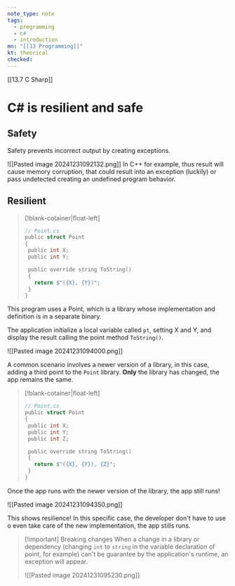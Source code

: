 ```yaml
---
note_type: note
tags:
  - programming
  - c#
  - introduction
mn: "[[13 Programming]]"
kt: theorical
checked: 
---
```

[[13.7 C Sharp]]

# C# is resilient and safe
## Safety
Safety prevents incorrect output by creating exceptions. 

![[Pasted image 20241231092132.png]]
In C++ for example, thus result will cause memory corruption, that could result into an exception (luckily) or pass undetected creating an undefined program behavior.

## Resilient
>[!blank-cotainer|float-left]
>```c
>// Point.cs
>public struct Point
>{
>  public int X;
>  public int Y;
>
>  public override string ToString()
>  {
>    return $"({X}, {Y})";
>  }
>}
>```

This program uses a Point, which is a library whose implementation and definition is in a separate binary. 

The application initialize a local variable called `pt`, setting X and Y, and display the result calling the point method `ToString()`. 

![[Pasted image 20241231094000.png]]

A common scenario involves a newer version of a library, in this case, adding a third point to the `Point` library. **Only** the library has changed, the app remains the same. 

>[!blank-cotainer|float-left]
>```c
>// Point.cs
>public struct Point
>{
>  public int X;
>  public int Y;
>  public int Z;
>
>  public override string ToString()
>  {
>    return $"({X}, {Y}), {Z}";
>  }
>}
>```

Once the app runs with the newer version of the library, the app still runs!

![[Pasted image 20241231094350.png]]

This shows resilience! In this specific case, the developer don't have to use o even take care of the new implementation, the app stills runs. 



>[!important] Breaking changes
>When a change in a library or dependency (changing `int` to `string` in the variable declaration of point, for example) can't be guarantee by the application's runtime, an exception will appear.
>
>![[Pasted image 20241231095230.png]]
